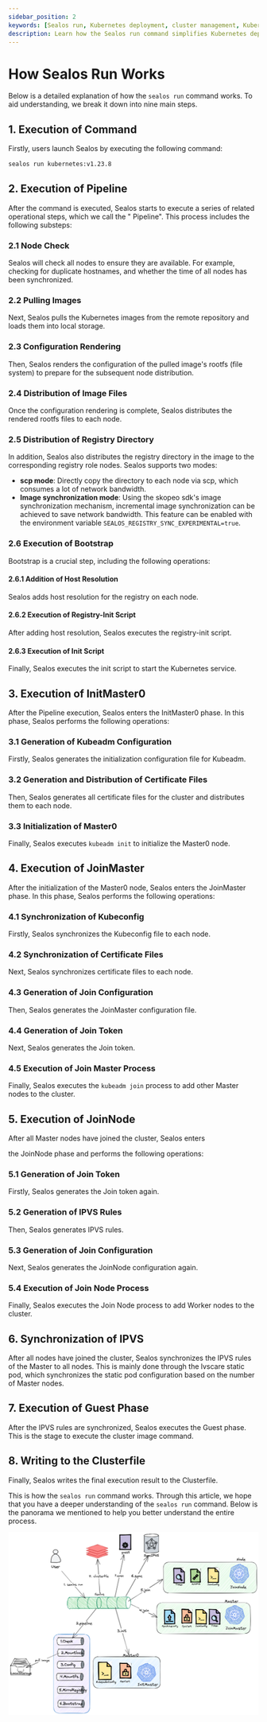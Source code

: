 ```yaml
---
sidebar_position: 2
keywords: [Sealos run, Kubernetes deployment, cluster management, Kubernetes images, node synchronization]
description: Learn how the Sealos run command simplifies Kubernetes deployment with detailed steps on node checks, image pulling, configuration rendering, and more.
---
```


# How Sealos Run Works

Below is a detailed explanation of how the `sealos run` command works. To aid understanding, we break it down into nine
main steps.

## 1. Execution of Command

Firstly, users launch Sealos by executing the following command:

```bash
sealos run kubernetes:v1.23.8
```

## 2. Execution of Pipeline

After the command is executed, Sealos starts to execute a series of related operational steps, which we call the "
Pipeline". This process includes the following substeps:

### 2.1 Node Check

Sealos will check all nodes to ensure they are available. For example, checking for duplicate hostnames, and whether the
time of all nodes has been synchronized.

### 2.2 Pulling Images

Next, Sealos pulls the Kubernetes images from the remote repository and loads them into local storage.

### 2.3 Configuration Rendering

Then, Sealos renders the configuration of the pulled image's rootfs (file system) to prepare for the subsequent node
distribution.

### 2.4 Distribution of Image Files

Once the configuration rendering is complete, Sealos distributes the rendered rootfs files to each node.

### 2.5 Distribution of Registry Directory

In addition, Sealos also distributes the registry directory in the image to the corresponding registry role nodes.
Sealos supports two modes:

- **scp mode**: Directly copy the directory to each node via scp, which consumes a lot of network bandwidth.
- **Image synchronization mode**: Using the skopeo sdk's image synchronization mechanism, incremental image
  synchronization can be achieved to save network bandwidth. This feature can be enabled with the environment variable
  `SEALOS_REGISTRY_SYNC_EXPERIMENTAL=true`.

### 2.6 Execution of Bootstrap

Bootstrap is a crucial step, including the following operations:

#### 2.6.1 Addition of Host Resolution

Sealos adds host resolution for the registry on each node.

#### 2.6.2 Execution of Registry-Init Script

After adding host resolution, Sealos executes the registry-init script.

#### 2.6.3 Execution of Init Script

Finally, Sealos executes the init script to start the Kubernetes service.

## 3. Execution of InitMaster0

After the Pipeline execution, Sealos enters the InitMaster0 phase. In this phase, Sealos performs the following
operations:

### 3.1 Generation of Kubeadm Configuration

Firstly, Sealos generates the initialization configuration file for Kubeadm.

### 3.2 Generation and Distribution of Certificate Files

Then, Sealos generates all certificate files for the cluster and distributes them to each node.

### 3.3 Initialization of Master0

Finally, Sealos executes `kubeadm init` to initialize the Master0 node.

## 4. Execution of JoinMaster

After the initialization of the Master0 node, Sealos enters the JoinMaster phase. In this phase, Sealos performs the
following operations:

### 4.1 Synchronization of Kubeconfig

Firstly, Sealos synchronizes the Kubeconfig file to each node.

### 4.2 Synchronization of Certificate Files

Next, Sealos synchronizes certificate files to each node.

### 4.3 Generation of Join Configuration

Then, Sealos generates the JoinMaster configuration file.

### 4.4 Generation of Join Token

Next, Sealos generates the Join token.

### 4.5 Execution of Join Master Process

Finally, Sealos executes the `kubeadm join` process to add other Master nodes to the cluster.

## 5. Execution of JoinNode

After all Master nodes have joined the cluster, Sealos enters

the JoinNode phase and performs the following operations:

### 5.1 Generation of Join Token

Firstly, Sealos generates the Join token again.

### 5.2 Generation of IPVS Rules

Then, Sealos generates IPVS rules.

### 5.3 Generation of Join Configuration

Next, Sealos generates the JoinNode configuration again.

### 5.4 Execution of Join Node Process

Finally, Sealos executes the Join Node process to add Worker nodes to the cluster.

## 6. Synchronization of IPVS

After all nodes have joined the cluster, Sealos synchronizes the IPVS rules of the Master to all nodes. This is mainly
done through the lvscare static pod, which synchronizes the static pod configuration based on the number of Master
nodes.

## 7. Execution of Guest Phase

After the IPVS rules are synchronized, Sealos executes the Guest phase. This is the stage to execute the cluster image
command.

## 8. Writing to the Clusterfile

Finally, Sealos writes the final execution result to the Clusterfile.

This is how the `sealos run` command works. Through this article, we hope that you have a deeper understanding of the
`sealos run` command. Below is the panorama we mentioned to help you better understand the entire process.

![](images/sealos-run.png)
